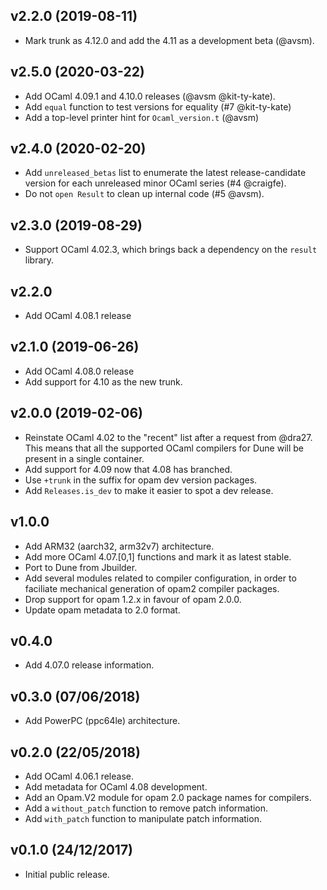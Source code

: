 ## v2.2.0 (2019-08-11)

* Mark trunk as 4.12.0 and add the 4.11 as a development beta (@avsm).

## v2.5.0 (2020-03-22)

* Add OCaml 4.09.1 and 4.10.0 releases (@avsm @kit-ty-kate).
* Add `equal` function to test versions for equality (#7 @kit-ty-kate)
* Add a top-level printer hint for `Ocaml_version.t` (@avsm)

## v2.4.0 (2020-02-20)

* Add `unreleased_betas` list to enumerate the latest release-candidate
  version for each unreleased minor OCaml series (#4 @craigfe).
* Do not `open Result` to clean up internal code (#5 @avsm).

## v2.3.0 (2019-08-29)

* Support OCaml 4.02.3, which brings back a dependency on
  the `result` library.

## v2.2.0

* Add OCaml 4.08.1 release

## v2.1.0 (2019-06-26)
* Add OCaml 4.08.0 release
* Add support for 4.10 as the new trunk.

## v2.0.0 (2019-02-06)

* Reinstate OCaml 4.02 to the "recent" list after a request
  from @dra27.  This means that all the supported OCaml compilers
  for Dune will be present in a single container.
* Add support for 4.09 now that 4.08 has branched.
* Use `+trunk` in the suffix for opam dev version packages.
* Add `Releases.is_dev` to make it easier to spot a dev release.

## v1.0.0

* Add ARM32 (aarch32, arm32v7) architecture.
* Add more OCaml 4.07.[0,1] functions and mark it as latest stable.
* Port to Dune from Jbuilder.
* Add several modules related to compiler configuration, in order
  to faciliate mechanical generation of opam2 compiler packages.
* Drop support for opam 1.2.x in favour of opam 2.0.0.
* Update opam metadata to 2.0 format.

## v0.4.0

* Add 4.07.0 release information.

## v0.3.0 (07/06/2018)

* Add PowerPC (ppc64le) architecture.

## v0.2.0 (22/05/2018)

* Add OCaml 4.06.1 release.
* Add metadata for OCaml 4.08 development.
* Add an Opam.V2 module for opam 2.0 package names for compilers.
* Add a `without_patch` function to remove patch information.
* Add `with_patch` function to manipulate patch information.

## v0.1.0 (24/12/2017)

* Initial public release.

